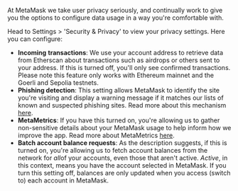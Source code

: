 At MetaMask we take user privacy seriously, and continually work to give you the options to configure data usage in a way you're comfortable with. 


Head to Settings > 'Security & Privacy' to view your privacy settings. Here you can configure:


* **Incoming** **transactions**: We use your account address to retrieve data from Etherscan about transactions such as airdrops or others sent to your address. If this is turned off, you'll only see confirmed transactions. Please note this feature only works with Ethereum mainnet and the Goerli and Sepolia testnets.
* **Phishing detection**: This setting allows MetaMask to identify the site you're visiting and display a warning message if it matches our lists of known and suspected phishing sites. Read more about this mechanism [here](https://support.metamask.io/hc/en-us/articles/4428045875483).
* **MetaMetrics**: If you have this turned on, you're allowing us to gather non-sensitive details about your MetaMask usage to help inform how we improve the app. Read more about MetaMetrics [here](https://support.metamask.io/hc/en-us/articles/6921789658523).
* **Batch account balance requests**: As the description suggests, if this is turned on, you're allowing us to fetch account balances from the network for *all*of your accounts, even those that aren't active. *Active*, in this context, means you have the account selected in MetaMask. If you turn this setting off, balances are only updated when you access (switch to) each account in MetaMask.
